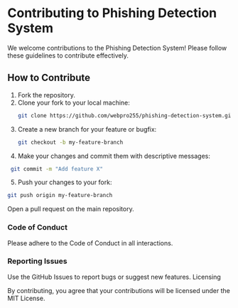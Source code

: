 # Contributing to Phishing Detection System

We welcome contributions to the Phishing Detection System! Please follow these guidelines to contribute effectively.

## How to Contribute

1. Fork the repository.
2. Clone your fork to your local machine:
   ```bash
   git clone https://github.com/webpro255/phishing-detection-system.git
   ```
3. Create a new branch for your feature or bugfix:
   ```bash
   git checkout -b my-feature-branch
   ```
4. Make your changes and commit them with descriptive messages:
  ```bash
   git commit -m "Add feature X"
  ```
5. Push your changes to your fork:
  ```bash
 git push origin my-feature-branch
 ```

Open a pull request on the main repository.

### Code of Conduct

Please adhere to the Code of Conduct in all interactions.

### Reporting Issues

Use the GitHub Issues to report bugs or suggest new features.
Licensing

By contributing, you agree that your contributions will be licensed under the MIT License.
